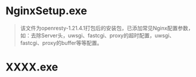 # NginxSetup.exe
> 该文件为openresty-1.21.4.1打包后的安装包，已添加常见Nginx配置参数，如：去除Server头，uwsgi、fastcgi、proxy的超时配置，uwsgi、fastcgi、proxy的buffer等等配置。

# XXXX.exe
> 
